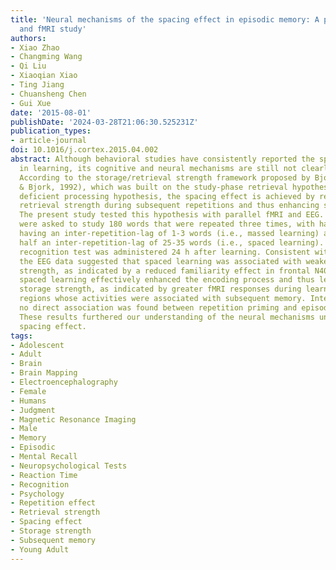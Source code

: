 ```yaml
---
title: 'Neural mechanisms of the spacing effect in episodic memory: A parallel EEG
  and fMRI study'
authors:
- Xiao Zhao
- Changming Wang
- Qi Liu
- Xiaoqian Xiao
- Ting Jiang
- Chuansheng Chen
- Gui Xue
date: '2015-08-01'
publishDate: '2024-03-28T21:06:30.525231Z'
publication_types:
- article-journal
doi: 10.1016/j.cortex.2015.04.002
abstract: Although behavioral studies have consistently reported the spacing effect
  in learning, its cognitive and neural mechanisms are still not clearly elucidated.
  According to the storage/retrieval strength framework proposed by Bjork (1999; Bjork
  & Bjork, 1992), which was built on the study-phase retrieval hypothesis and the
  deficient processing hypothesis, the spacing effect is achieved by reducing memomtary
  retrieval strength during subsequent repetitions and thus enhancing storage strength.
  The present study tested this hypothesis with parallel fMRI and EEG. Participants
  were asked to study 180 words that were repeated three times, with half of the words
  having an inter-repetition-lag of 1-3 words (i.e., massed learning) and the other
  half an inter-repetition-lag of 25-35 words (i.e., spaced learning). An unexpected
  recognition test was administered 24 h after learning. Consistent with Bjork's hypothesis,
  the EEG data suggested that spaced learning was associated with weaker retrieval
  strength, as indicated by a reduced familiarity effect in frontal N400. Meanwhile,
  spaced learning effectively enhanced the encoding process and thus led to stronger
  storage strength, as indicated by greater fMRI responses during learning in brain
  regions whose activities were associated with subsequent memory. Interestingly,
  no direct association was found between repetition priming and episodic memory.
  These results furthered our understanding of the neural mechanisms underlying the
  spacing effect.
tags:
- Adolescent
- Adult
- Brain
- Brain Mapping
- Electroencephalography
- Female
- Humans
- Judgment
- Magnetic Resonance Imaging
- Male
- Memory
- Episodic
- Mental Recall
- Neuropsychological Tests
- Reaction Time
- Recognition
- Psychology
- Repetition effect
- Retrieval strength
- Spacing effect
- Storage strength
- Subsequent memory
- Young Adult
---
```

